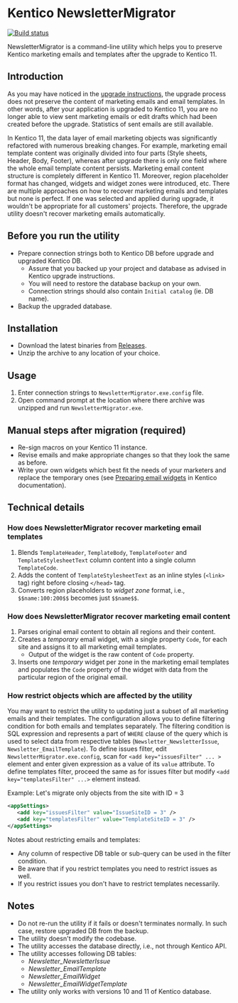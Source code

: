 ﻿# Kentico NewsletterMigrator #

[![Build status](https://ci.appveyor.com/api/projects/status/c168uu238lgblx7i?svg=true)](https://ci.appveyor.com/project/kentico/newsletter-migrator)

NewsletterMigrator is a command-line utility which helps you to preserve Kentico marketing emails and templates after the upgrade to Kentico 11.

## Introduction ##

As you may have noticed in the [upgrade instructions](https://docs.kentico.com/k11/installation/upgrading-to-kentico-11#UpgradingtoKentico11-Emailmarketing "Kentico documentation"), the upgrade process does not preserve the content of marketing emails and email templates. In other words, after your application is upgraded to Kentico 11, you are no longer able to view sent marketing emails or edit drafts which had been created before the upgrade. Statistics of sent emails are still available.

In Kentico 11, the data layer of email marketing objects was significantly refactored with numerous breaking changes. For example, marketing email template content was originally divided into four parts (Style sheets, Header, Body, Footer), whereas after upgrade there is only one field where the whole email template content persists. Marketing email content structure is completely different in Kentico 11. Moreover, region placeholder format has changed, widgets and widget zones were introduced, etc. There are multiple approaches on how to recover marketing emails and templates but none is perfect. If one was selected and applied during upgrade, it wouldn't be appropriate for all customers' projects. Therefore, the upgrade utility doesn't recover marketing emails automatically.


## Before you run the utility ##

* Prepare connection strings both to Kentico DB before upgrade and upgraded Kentico DB.
    * Assure that you backed up your project and database as advised in Kentico upgrade instructions.
    * You will need to restore the database backup on your own.
    * Connection strings should also contain `Initial catalog` (ie. DB name).
* Backup the upgraded database.


## Installation ##

* Download the latest binaries from [Releases](https://github.com/Kentico/newsletter-migrator/releases/latest).
* Unzip the archive to any location of your choice.


## Usage ##
1. Enter connection strings to `NewsletterMigrator.exe.config` file.
1. Open command prompt at the location where there archive was unzipped and run `NewsletterMigrator.exe`.


## Manual steps after migration (required) ##

* Re-sign macros on your Kentico 11 instance.
* Revise emails and make appropriate changes so that they look the same as before.
* Write your own widgets which best fit the needs of your marketers and replace the temporary ones (see [Preparing email widgets](https://docs.kentico.com/x/PQgzB "Kentico documentation") in Kentico documentation).

## Technical details ##

### How does NewsletterMigrator recover marketing email templates ###

1. Blends `TemplateHeader`, `TemplateBody`, `TemplateFooter` and `TemplateStylesheetText` column content into a single column `TemplateCode`.
1. Adds the content of `TemplateStylesheetText` as an inline styles (`<link>` tag) right before closing `</head>` tag.
1. Converts region placeholders to _widget zone_ format, i.e., `$$name:100:200$$` becomes just `$$name$$`.

### How does NewsletterMigrator recover marketing email content ###

1. Parses original email content to obtain all regions and their content.
1. Creates a _temporary_ email widget, with a single property `Code`, for each site and assigns it to all marketing email templates.
    * Output of the widget is the raw content of `Code` property.
1. Inserts one _temporary_ widget per zone in the marketing email templates and populates the `Code` property of the widget with data from the particular region of the original email.

### How restrict objects which are affected by the utility ###

You may want to restrict the utility to updating just a subset of all marketing emails and their templates. The configuration allows you to define filtering condition for both emails and templates separately. The filtering condition is SQL expression and represents a part of `WHERE` clause of the query which is used to select data from respective tables (`Newsletter_NewsletterIssue`, `Newsletter_EmailTemplate`). To define issues filter, edit `NewsletterMigrator.exe.config`, scan for `<add key="issuesFilter" ... >` element and enter given expression as a value of its `value` attribute. To define templates filter, proceed the same as for issues filter but modify `<add key="templatesFilter" ...>` element instead.

Example:
Let's migrate only objects from the site with ID = 3
```xml
<appSettings>
   <add key="issuesFilter" value="IssueSiteID = 3" />
   <add key="templatesFilter" value="TemplateSiteID = 3" />
</appSettings>
```

Notes about restricting emails and templates:
* Any column of respective DB table or sub-query can be used in the filter condition.
* Be aware that if you restrict templates you need to restrict issues as well. 
* If you restrict issues you don't have to restrict templates necessarily.


## Notes ##
* Do not re-run the utility if it fails or doesn't terminates normally. In such case, restore upgraded DB from the backup.
* The utility doesn't modify the codebase.
* The utility accesses the database directly, i.e., not through Kentico API.
* The utility accesses following DB tables:
    * _Newsletter_NewsletterIssue_
    * _Newsletter_EmailTemplate_
    * _Newsletter_EmailWidget_
    * _Newsletter_EmailWidgetTemplate_
* The utility only works with versions 10 and 11 of Kentico database.

